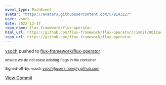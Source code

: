 ```yaml
---
event_type: PushEvent
avatar: "https://avatars.githubusercontent.com/u/814322?"
user: vsoch
date: 2022-12-17
repo_name: flux-framework/flux-operator
html_url: https://github.com/flux-framework/flux-operator/commit/0012ae8c326649b439c96dc54b050818f3f21667
repo_url: https://github.com/flux-framework/flux-operator
---
```


<a href='https://github.com/vsoch' target='_blank'>vsoch</a> pushed to <a href='https://github.com/flux-framework/flux-operator' target='_blank'>flux-framework/flux-operator</a>

<small>ensure we do not erase existing flags in the container

Signed-off-by: vsoch <vsoch@users.noreply.github.com></small>

<a href='https://github.com/flux-framework/flux-operator/commit/0012ae8c326649b439c96dc54b050818f3f21667' target='_blank'>View Commit</a>